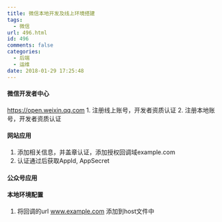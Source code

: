 ```yaml
---
title: 微信本地开发及线上环境搭建
tags:
  - 微信
url: 496.html
id: 496
comments: false
categories:
  - 后端
  - 运维
date: 2018-01-29 17:25:48
---
```


#### 微信开发者中心

https://open.weixin.qq.com 1. 注册线上账号，开发者资质认证 2. 注册本地账号，开发者资质认证

#### 网站应用

1.  添加相关信息，并盖章认证，添加授权回调域example.com
2.  认证通过后获取AppId, AppSecret

#### 公众号应用

#### 本地环境配置

1.  将回调的url www.example.com 添加到host文件中